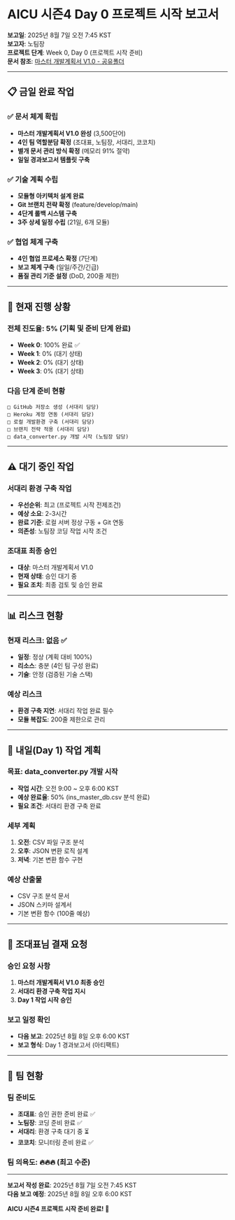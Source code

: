 # AICU 시즌4 Day 0 프로젝트 시작 보고서

**보고일**: 2025년 8월 7일 오전 7:45 KST  
**보고자**: 노팀장  
**프로젝트 단계**: Week 0, Day 0 (프로젝트 시작 준비)  
**문서 참조**: [마스터 개발계획서 V1.0 - 공유폴더](링크)

---

## 📋 **금일 완료 작업**

### **✅ 문서 체계 확립**
- **마스터 개발계획서 V1.0 완성** (3,500단어)
- **4인 팀 역할분담 확정** (조대표, 노팀장, 서대리, 코코치)  
- **별개 문서 관리 방식 확정** (메모리 91% 절약)
- **일일 경과보고서 템플릿 구축**

### **✅ 기술 계획 수립**
- **모듈형 아키텍처 설계 완료**
- **Git 브랜치 전략 확정** (feature/develop/main)
- **4단계 롤백 시스템 구축**
- **3주 상세 일정 수립** (21일, 6개 모듈)

### **✅ 협업 체계 구축**
- **4인 협업 프로세스 확정** (7단계)
- **보고 체계 구축** (일일/주간/긴급)
- **품질 관리 기준 설정** (DoD, 200줄 제한)

---

## 🎯 **현재 진행 상황**

### **전체 진도율**: 5% (기획 및 준비 단계 완료)
- **Week 0**: 100% 완료 ✅
- **Week 1**: 0% (대기 상태)  
- **Week 2**: 0% (대기 상태)
- **Week 3**: 0% (대기 상태)

### **다음 단계 준비 현황**
```
□ GitHub 저장소 생성 (서대리 담당)
□ Heroku 계정 연동 (서대리 담당)  
□ 로컬 개발환경 구축 (서대리 담당)
□ 브랜치 전략 적용 (서대리 담당)
□ data_converter.py 개발 시작 (노팀장 담당)
```

---

## ⚠️ **대기 중인 작업**

### **서대리 환경 구축 작업**
- **우선순위**: 최고 (프로젝트 시작 전제조건)
- **예상 소요**: 2-3시간  
- **완료 기준**: 로컬 서버 정상 구동 + Git 연동
- **의존성**: 노팀장 코딩 작업 시작 조건

### **조대표 최종 승인**
- **대상**: 마스터 개발계획서 V1.0
- **현재 상태**: 승인 대기 중
- **필요 조치**: 최종 검토 및 승인 완료

---

## 📊 **리스크 현황**

### **현재 리스크**: 없음 ✅
- **일정**: 정상 (계획 대비 100%)
- **리소스**: 충분 (4인 팀 구성 완료)
- **기술**: 안정 (검증된 기술 스택)

### **예상 리스크**
- **환경 구축 지연**: 서대리 작업 완료 필수
- **모듈 복잡도**: 200줄 제한으로 관리

---

## 🚀 **내일(Day 1) 작업 계획**

### **목표**: data_converter.py 개발 시작
- **작업 시간**: 오전 9:00 ~ 오후 6:00 KST
- **예상 완료율**: 50% (ins_master_db.csv 분석 완료)
- **필요 조건**: 서대리 환경 구축 완료

### **세부 계획**
1. **오전**: CSV 파일 구조 분석
2. **오후**: JSON 변환 로직 설계  
3. **저녁**: 기본 변환 함수 구현

### **예상 산출물**
- CSV 구조 분석 문서
- JSON 스키마 설계서
- 기본 변환 함수 (100줄 예상)

---

## 💬 **조대표님 결재 요청**

### **승인 요청 사항**
1. **마스터 개발계획서 V1.0 최종 승인**
2. **서대리 환경 구축 작업 지시**  
3. **Day 1 작업 시작 승인**

### **보고 일정 확인**
- **다음 보고**: 2025년 8월 8일 오후 6:00 KST
- **보고 형식**: Day 1 경과보고서 (아티팩트)

---

## 🎉 **팀 현황**

### **팀 준비도**
- **조대표**: 승인 권한 준비 완료 ✅
- **노팀장**: 코딩 준비 완료 ✅  
- **서대리**: 환경 구축 대기 중 ⏳
- **코코치**: 모니터링 준비 완료 ✅

### **팀 의욕도**: 🔥🔥🔥 (최고 수준)

---

**보고서 작성 완료**: 2025년 8월 7일 오전 7:45 KST  
**다음 보고 예정**: 2025년 8월 8일 오후 6:00 KST

**AICU 시즌4 프로젝트 시작 준비 완료! 🚀**